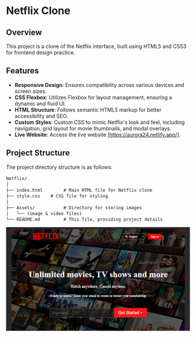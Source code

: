 

# Netflix Clone 

## Overview

This project is a clone of the Netflix interface, built using HTML5 and CSS3 for frontend design practice.

## Features

- **Responsive Design**: Ensures compatibility across various devices and screen sizes.
- **CSS Flexbox**: Utilizes Flexbox for layout management, ensuring a dynamic and fluid UI.
- **HTML Structure**: Follows semantic HTML5 markup for better accessibility and SEO.
- **Custom Styles**: Custom CSS to mimic Netflix's look and feel, including navigation, grid layout for movie thumbnails, and modal overlays.
- **Live Website**: Access the live website [https://aurora24.netlify.app/].

## Project Structure

The project directory structure is as follows:

```
Netflix/
│
├── index.html        # Main HTML file for Netflix clone
├── style.css    # CSS file for styling
│  
├── Assets/           # Directory for storing images
│   └── (image & video files)
└── README.md         # This file, providing project details
```

![Screenshot of Facebook Clone](Assets/imges/net.png)




